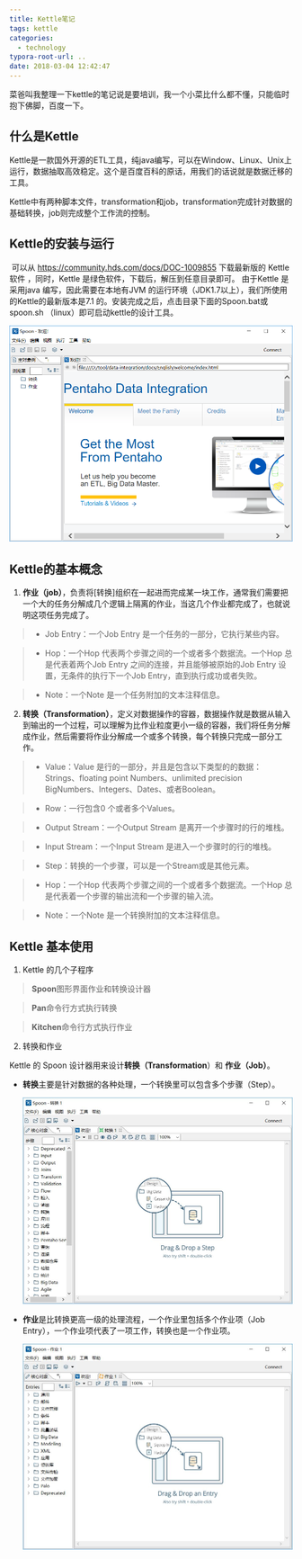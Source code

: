```yaml
---
title: Kettle笔记
tags: kettle
categories:
  - technology
typora-root-url: ..
date: 2018-03-04 12:42:47
---
```



​	菜爸叫我整理一下kettle的笔记说是要培训，我一个小菜比什么都不懂，只能临时抱下佛脚，百度一下。

什么是Kettle
------------

​	Kettle是一款国外开源的ETL工具，纯java编写，可以在Window、Linux、Unix上运行，数据抽取高效稳定。这个是百度百科的原话，用我们的话说就是数据迁移的工具。

​	Kettle中有两种脚本文件，transformation和job，transformation完成针对数据的基础转换，job则完成整个工作流的控制。

<!--more-->
Kettle的安装与运行
------------------

​	可以从 https://community.hds.com/docs/DOC-1009855 下载最新版的 Kettle软件 ，同时，Kettle 是绿色软件，下载后，解压到任意目录即可。 由于Kettle 是采用java 编写，因此需要在本地有JVM 的运行环境（JDK1.7以上），我们所使用的Kettle的最新版本是7.1 的。安装完成之后，点击目录下面的Spoon.bat或spoon.sh （linux）即可启动kettle的设计工具。

![spoon](/images/spoon.jpg)

## Kettle的基本概念

1. **作业（job）**，负责将[转换]组织在一起进而完成某一块工作，通常我们需要把一个大的任务分解成几个逻辑上隔离的作业，当这几个作业都完成了，也就说明这项任务完成了。

>* Job Entry：一个Job Entry 是一个任务的一部分，它执行某些内容。

>* Hop：一个Hop 代表两个步骤之间的一个或者多个数据流。一个Hop 总是代表着两个Job Entry 之间的连接，并且能够被原始的Job Entry 设置，无条件的执行下一个Job Entry，直到执行成功或者失败。

>* Note：一个Note 是一个任务附加的文本注释信息。

2. **转换（Transformation）**，定义对数据操作的容器，数据操作就是数据从输入到输出的一个过程，可以理解为比作业粒度更小一级的容器，我们将任务分解成作业，然后需要将作业分解成一个或多个转换，每个转换只完成一部分工作。

>* Value：Value 是行的一部分，并且是包含以下类型的的数据：Strings、floating point Numbers、unlimited precision BigNumbers、Integers、Dates、或者Boolean。

>* Row：一行包含0 个或者多个Values。

>* Output Stream：一个Output Stream 是离开一个步骤时的行的堆栈。

>* Input Stream：一个Input Stream 是进入一个步骤时的行的堆栈。

>* Step：转换的一个步骤，可以是一个Stream或是其他元素。

>* Hop：一个Hop 代表两个步骤之间的一个或者多个数据流。一个Hop 总是代表着一个步骤的输出流和一个步骤的输入流。

>* Note：一个Note 是一个转换附加的文本注释信息。

## Kettle 基本使用

1.  Kettle 的几个子程序

   > **Spoon**图形界面作业和转换设计器

   > **Pan**命令行方式执行转换

   > **Kitchen**命令行方式执行作业

2.  转换和作业

  Kettle 的 Spoon 设计器用来设计**转换（Transformation**）和 **作业（Job）**。

  * **转换**主要是针对数据的各种处理，一个转换里可以包含多个步骤（Step）。

    ![transformation](/images/transformation.jpg)

  * **作业**是比转换更高一级的处理流程，一个作业里包括多个作业项（Job Entry），一个作业项代表了一项工作，转换也是一个作业项。

    ![job](/images/job.jpg)


